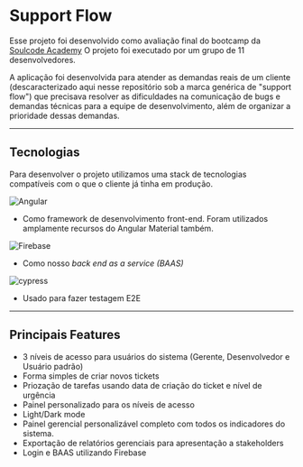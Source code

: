 

# Support Flow

Esse projeto foi desenvolvido como avaliação final do bootcamp da [Soulcode Academy](https://soulcode.com/)
O projeto foi executado por um grupo de 11 desenvolvedores.

A aplicação foi desenvolvida para atender as demandas reais de um cliente (descaracterizado aqui nesse repositório sob a marca genérica de "support flow") que precisava resolver as dificuldades na comunicação de bugs e demandas técnicas para a equipe de desenvolvimento, além de organizar a prioridade dessas demandas.

---
## Tecnologias 

Para desenvolver o projeto utilizamos uma stack de tecnologias compatíveis com o que o cliente já tinha em produção.
  
   ![Angular](https://img.shields.io/badge/angular-%23DD0031.svg?style=for-the-badge&logo=angular&logoColor=white)
   - Como framework de desenvolvimento front-end. Foram utilizados amplamente recursos do Angular Material também.
  
  ![Firebase](https://img.shields.io/badge/firebase-%23039BE5.svg?style=for-the-badge&logo=firebase)
  - Como nosso *back end as a service (BAAS)*
  
  ![cypress](https://img.shields.io/badge/-cypress-%23E5E5E5?style=for-the-badge&logo=cypress&logoColor=058a5e)
  - Usado para fazer testagem E2E

---

## Principais Features

- 3 níveis de acesso para usuários do sistema (Gerente, Desenvolvedor e Usuário padrão)
- Forma simples de criar novos tickets 
- Priozação de tarefas usando data de criação do ticket e nível de urgência
- Painel personalizado para os níveis de acesso
- Light/Dark mode
- Painel gerencial personalizável completo com todos os indicadores do sistema. 
- Exportação de relatórios gerenciais para apresentação a stakeholders 
- Login e BAAS utilizando Firebase

